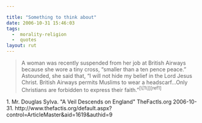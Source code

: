 ```yaml
---

title: "Something to think about"
date: 2006-10-31 15:46:03
tags:
  -  morality-religion
  -  quotes
layout: rut
---
```


<blockquote markdown="1">A woman was recently suspended from her job at British Airways because she wore a tiny cross, “smaller than a ten pence peace.” Astounded, she said that, “I will not hide my belief in the Lord Jesus Christ. British Airways permits Muslims to wear a headscarf…Only Christians are forbidden to express their faith.”<sup>[\[1\]][ref1]</blockquote>

<div markdown="1" class="postrefs">
1.  Mr. Douglas Sylva.  "A Veil Descends on England"  TheFactIs.org  2006-10-31.  http://www.thefactis.org/default.aspx?control=ArticleMaster&aid=1619&authid=9
</div>

[ref1]: http://www.thefactis.org/default.aspx?control=ArticleMaster&aid=1619&authid=9 "A Veil Descends on England"

